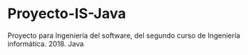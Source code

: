 # Proyecto-IS-Java
Proyecto para Ingeniería del software, del segundo curso de Ingeniería informática. 2018. Java
